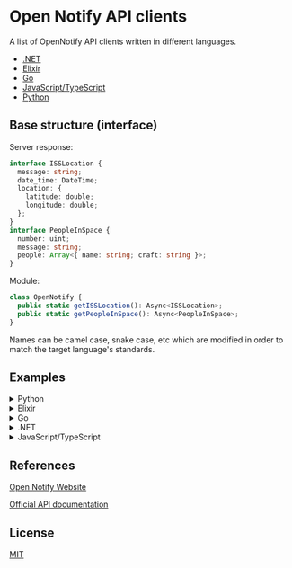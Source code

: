 # Open Notify API clients

A list of OpenNotify API clients written in different languages.

- [.NET](https://github.com/iArmanKarimi/Open-Notify-API-.net)
- [Elixir](https://github.com/iArmanKarimi/Open-Notify-API-elixir)
- [Go](https://github.com/iArmanKarimi/Open-Notify-API-go)
- [JavaScript/TypeScript](https://github.com/iArmanKarimi/Open-Notify-API-js)
- [Python](https://github.com/iArmanKarimi/Open-Notify-API-python)
<!-- - [Rust](https://github.com/iArmanKarimi/Open-Notify-API-rust) -->
  <!-- - [Perl]() -->
  <!-- - [Ruby]() -->
  <!-- - [Haskell]() -->

## Base structure (interface)

Server response:

```ts
interface ISSLocation {
  message: string;
  date_time: DateTime;
  location: {
    latitude: double;
    longitude: double;
  };
}
interface PeopleInSpace {
  number: uint;
  message: string;
  people: Array<{ name: string; craft: string }>;
}
```

Module:

```ts
class OpenNotify {
  public static getISSLocation(): Async<ISSLocation>;
  public static getPeopleInSpace(): Async<PeopleInSpace>;
}
```

Names can be camel case, snake case, etc which are modified in order to match the target language's standards.

## Examples

<details>
<summary>Python</summary>

### ISS Location

```python
iss_location = open_notify.get_ISS_location()
print("ISS location:")
print("latitude:", iss_location.location.latitude)
print("longitude:", iss_location.location.longitude)
```

### People In Space

```python
people_in_space = open_notify.get_people_in_space()
for people in people_in_space.people:
    print(f"craft: {people.craft}, name: {people.name}")
```

</details>
<!-- <details>
<summary>Rust</summary>

### ISS Location

### People In Space

</details> -->
<details>
<summary>Elixir</summary>

### ISS Location

```elixir
  case OpenNotifyApi.get_iss_location() do
    {:ok, iss_location} ->
      IO.puts("Current location of International Space Station:")
      IO.puts("latitude: \#{iss_location.latitude}")
      IO.puts("longitude: \#{iss_location.longitude}")

      iss_location["timestamp"]
      |> DateTime.from_unix()
      |> case do
        {:ok, date_time} -> "Date and time: \#{date_time}" |> IO.puts()
      end

    {:error, error} ->
      IO.inspect(error)
  end
```

### People In Space

```elixir
  case OpenNotifyApi.get_people_in_space() do
    {:ok, people_in_space} ->
      number = people_in_space["number"]
      IO.puts("There are \#{number} people in space right now.")

      people = people_in_space["people"]
      IO.puts("List of people in space:")

      for person <- people do
        name = person["name"]
        craft = person["craft"]
        IO.puts("name: \#{name}, craft: \#{craft}")
      end

    {:error, error} ->
      IO.puts(error)
  end
```

</details>
<details>
<summary>Go</summary>

### ISS Location
```go
iss, err := GetISSLocation()
fmt.Println("current location of ISS:")
fmt.Printf("latitude: %f\n", iss.Location.Latitude)
fmt.Printf("longitude: %f\n", iss.Location.Longitude)
```

### PeopleInSpace
```go
ppl, err := GetPeopleInSpace()
fmt.Println("People in space right now:")
for _, v := range ppl.People {
    fmt.Printf("Craft: %s, Name: %s\n", v.Craft, v.Name)
}
fmt.Printf("Number of people in space: %d\n", ppl.Number)
```

</details>
<details>
<summary>.NET</summary>

### **C#**

### ISS Location

```cs
var iss_loc = await OpenNotify.GetISSLocation();
var output =
  $"International Space Station's Location:\n"
  + $"DateTime: {iss_loc?.DateTime.ToLocalTime()}\n"
  + $"Latitude: {iss_loc?.Location?.Latitude}\n"
  + $"Longitude: {iss_loc?.Location?.Longitude}\n"
 ;
Console.Write(output);
```

### People In Space

```cs
var people_in_space = await OpenNotify.GetPeopleInSpace();
Console.WriteLine($"There are {people_in_space?.Number} people in space right now.");
var people = people_in_space
 ?.People
 ?.Select(p => $"Craft: {p.Craft}, Name: {p.Name}");
Console.WriteLine("People who are in space:");
Console.WriteLine(string.Join("\n", people));
```

</details>
<details>
<summary>JavaScript/TypeScript</summary>

### ISS Location

```js
const OpenNotify = require("OpenNotify");
const iss_location = await OpenNotify.getISSLocation();
// print iss location
console.log(
  "ISS location:\n" +
    `latitude: ${iss_location.latitude}\n` +
    `longitude: ${iss_location.longitude}`
);
```

### People In Space

```js
const OpenNotify = require("OpenNotify");
const peopleInSpace = await OpenNotify.getPeopleInSpace();
// print people in space
console.log("There are", peopleInSpace.number, "people in space right now:");
for (const { name, craft } of peopleInSpace.people) {
  console.log(name, "in", craft);
}
```

</details>

## References

[Open Notify Website](http://open-notify.org/)

[Official API documentation](http://open-notify.org/Open-Notify-API/)

## License

[MIT](https://github.com/iArmanKarimi/Open-Notify-API-clients/blob/main/LICENSE)

